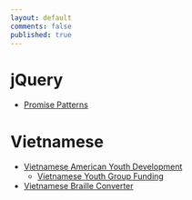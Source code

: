 ```yaml
---
layout: default
comments: false
published: true
---
```



# jQuery
- [Promise Patterns](/jquery/promise-patterns)

# Vietnamese
- [Vietnamese American Youth Development](/viet-youth)
  - [Vietnamese Youth Group Funding](/viet-youth/funding)
- [Vietnamese Braille Converter](/braille)
